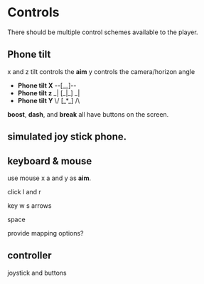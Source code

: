 # Controls

There should be multiple control schemes available to the player.

## Phone tilt

x and z tilt controls the **aim**
y controls the camera/horizon angle

- **Phone tilt X** 
--[\_\_]--
- **Phone tilt z**
\_|
[\_|\_]
\_|
- **Phone tilt Y** 
\\/ [\_\*\_] /\

**boost**, **dash**, and **break** all have buttons on the screen.

## simulated joy stick phone.

## keyboard & mouse

use mouse x a and y as **aim**.

click l and r

key w s arrows 

space 

provide mapping options?

## controller 

joystick and buttons 
